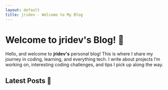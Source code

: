 ```yaml
---
layout: default
title: jridev - Welcome to My Blog
---
```


# Welcome to jridev's Blog! 🚀

Hello, and welcome to **jridev's** personal blog! This is where I share my journey in coding, learning, and everything tech. I write about projects I’m working on, interesting coding challenges, and tips I pick up along the way.

## Latest Posts 📝

